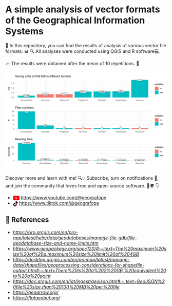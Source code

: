 # **A simple analysis of vector formats of the Geographical Information Systems**

📁 In this repository, you can find the results of analysis of various vector file formats. 📊
🔍 All analyses were conducted using QGIS and R software💻.

📈 The results were obtained after the mean of 10 repetitions. 🔢

![](./results_vector_formats.png)


Discover more and learn with me! 🔍💡 Subscribe, turn on notifications 🔔, and join the community that loves free and open-source software. 🌟🌍 👇

- <img src='https://raw.githubusercontent.com/geografope/recursos/d7be118ef25f46cb6f748d623012bcc9c8e76db6/youtube.svg' width=20 align='center'> https://www.youtube.com/@geografope
- <img src='https://raw.githubusercontent.com/geografope/recursos/d7be118ef25f46cb6f748d623012bcc9c8e76db6/tiktok.svg' width=15 align='center'> https://www.tiktok.com/@geografope


## 🔵 References 
- *https://pro.arcgis.com/en/pro-app/latest/help/data/geodatabases/manage-file-gdb/file-geodatabase-size-and-name-limits.htm*
- *https://www.geopackage.org/spec120/#:~:text=The%20maximum%20size%20of%20a,maximum%20size%20limit%20of%204GB*
- *https://desktop.arcgis.com/en/arcmap/latest/manage-data/shapefiles/geoprocessing-considerations-for-shapefile-output.htm#:~:text=There%20is%20a%202%20GB,%20equivalent%20to%20a%20point*
- *https://doc.arcgis.com/en/iot/ingest/geojson.htm#:~:text=GeoJSON%20file%20size,than%20100%20MB%20per%20file*
- *https://geoarrow.org/*
- *https://flatgeobuf.org/*
